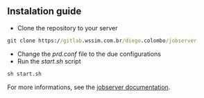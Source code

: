 ## Instalation guide

* Clone the repository to your server
```cmd
git clone https://gitlab.wssim.com.br/diego.colombo/jobserver
```

* Change the *prd.conf* file to the due configurations
* Run the *start.sh* script
```cmd
sh start.sh
```

For more informations, see the [jobserver documentation](https://github.com/spark-jobserver/spark-jobserver).